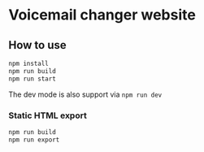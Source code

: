 # Voicemail changer website

## How to use

```bash
npm install
npm run build
npm run start
```

The dev mode is also support via `npm run dev`

### Static HTML export

```bash
npm run build
npm run export
```
